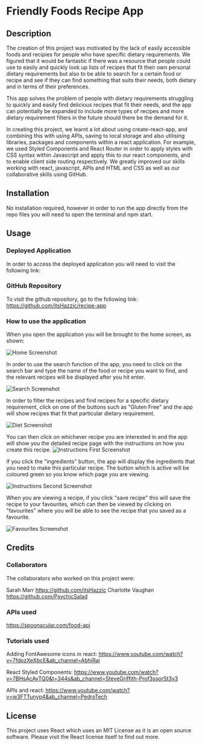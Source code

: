 # Friendly Foods Recipe App

## Description

The creation of this project was motivated by the lack of easily accessible foods and recipies for people who have specific dietary requirements. We figured that it would be fantastic if there was a resource that people could use to easily and quickly look up lists of recipes that fit their own personal dietary requirements but also to be able to search for a certain food or recipe and see if they can find something that suits their needs, both dietary and in terms of their preferences.

This app solves the problem of people with dietary requirements struggling to quickly and easily find delicious recipes that fit their needs, and the app can potentially be expanded to include more types of recipes and more dietary requirement filters in the future should there be the demand for it.

In creating this project, we learnt a lot about using create-react-app, and combining this with using APIs, saving to local storage and also utilising libraries, packages and components within a react application. For example, we used Styled Components and React Router in order to apply styles with CSS syntax within Javascript and apply this to our react components, and to enable client side routing respectively. We greatly improved our skills working with react, javascript, APIs and HTML and CSS as well as our collaborative skills using GitHub.

## Installation

No installation required, however in order to run the app directly from the repo files you will need to open the terminal and npm start.

## Usage

### Deployed Application

In order to access the deployed application you will need to visit the following link:

### GitHub Repository

To visit the github repository, go to the following link:
https://github.com/itsHazzic/recipe-app

### How to use the application

When you open the application you will be brought to the home screen, as shown:

![Home Screenshot](public/assets/Home_Screenshot_1.png)

In order to use the search function of the app, you need to click on the search bar and type the name of the food or recipe you want to find, and the relevant recipes will be displayed after you hit enter.

![Search Screenshot](public/assets/Search_Screenshot_2.png)

In order to filter the recipes and find recipes for a specific dietary requirement, click on one of the buttons such as "Gluten Free" and the app will show recipes that fit that particular dietary requirement.

![Diet Screenshot](public/assets/Diet_Screenshot_3.png)

You can then click on whichever recipe you are interested in and the app will show you the detailed recipe page with the instructions on how you create this recipe.
![Instructions First Screenshot](public/assets/Instructions_Screenshot_4.png)

If you click the "ingredients" button, the app will display the ingredients that you need to make this particular recipe. The button which is active will be coloured green so you know which page you are viewing.

![Instructions Second Screenshot](public/assets/Instructions_Screenshot_5.png)

When you are viewing a recipe, if you click "save recipe" this will save the recipe to your favourites, which can then be viewed by clicking on "favourites" where you will be able to see the recipe that you saved as a favourite.

![Favourites Screenshot](public/assets/Favourites_Screenshot_6.png)

## Credits

### Collaborators

The collaborators who worked on this project were:

Sarah Marr https://github.com/itsHazzic
Charlotte Vaughan https://github.com/PsychicSalad

### APIs used

https://spoonacular.com/food-api

### Tutorials used

Adding FontAwesome icons in react:
https://www.youtube.com/watch?v=7fdpzXeXbcE&ab_channel=AbhiRaj

React Styled Components:
https://www.youtube.com/watch?v=7BHsAcAvTQ0&t=344s&ab_channel=SteveGriffith-Prof3ssorSt3v3

APIs and react:
https://www.youtube.com/watch?v=je3FTTunyp4&ab_channel=PedroTech

## License

This project uses React which uses an MIT License as it is an open source software. Please visit the React license itself to find out more.
